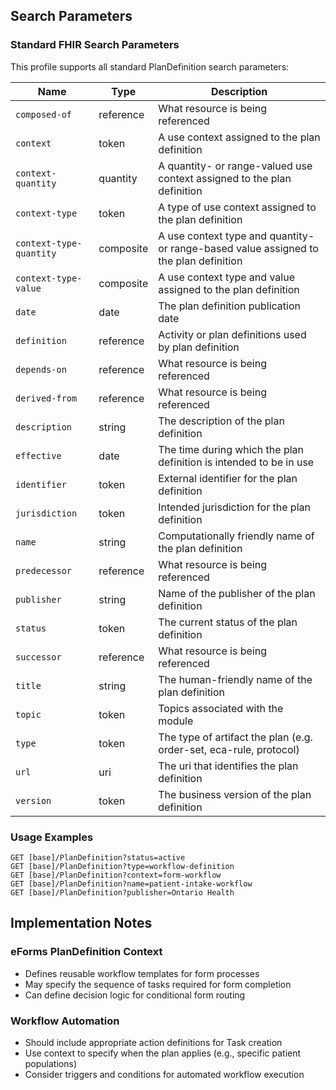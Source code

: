 ## Search Parameters

### Standard FHIR Search Parameters

This profile supports all standard PlanDefinition search parameters:

| Name | Type | Description |
|------|------|-------------|
| `composed-of` | reference | What resource is being referenced |
| `context` | token | A use context assigned to the plan definition |
| `context-quantity` | quantity | A quantity- or range-valued use context assigned to the plan definition |
| `context-type` | token | A type of use context assigned to the plan definition |
| `context-type-quantity` | composite | A use context type and quantity- or range-based value assigned to the plan definition |
| `context-type-value` | composite | A use context type and value assigned to the plan definition |
| `date` | date | The plan definition publication date |
| `definition` | reference | Activity or plan definitions used by plan definition |
| `depends-on` | reference | What resource is being referenced |
| `derived-from` | reference | What resource is being referenced |
| `description` | string | The description of the plan definition |
| `effective` | date | The time during which the plan definition is intended to be in use |
| `identifier` | token | External identifier for the plan definition |
| `jurisdiction` | token | Intended jurisdiction for the plan definition |
| `name` | string | Computationally friendly name of the plan definition |
| `predecessor` | reference | What resource is being referenced |
| `publisher` | string | Name of the publisher of the plan definition |
| `status` | token | The current status of the plan definition |
| `successor` | reference | What resource is being referenced |
| `title` | string | The human-friendly name of the plan definition |
| `topic` | token | Topics associated with the module |
| `type` | token | The type of artifact the plan (e.g. order-set, eca-rule, protocol) |
| `url` | uri | The uri that identifies the plan definition |
| `version` | token | The business version of the plan definition |

### Usage Examples

```
GET [base]/PlanDefinition?status=active
GET [base]/PlanDefinition?type=workflow-definition
GET [base]/PlanDefinition?context=form-workflow
GET [base]/PlanDefinition?name=patient-intake-workflow
GET [base]/PlanDefinition?publisher=Ontario Health
```

## Implementation Notes

### eForms PlanDefinition Context
- Defines reusable workflow templates for form processes
- May specify the sequence of tasks required for form completion
- Can define decision logic for conditional form routing

### Workflow Automation
- Should include appropriate action definitions for Task creation
- Use context to specify when the plan applies (e.g., specific patient populations)
- Consider triggers and conditions for automated workflow execution